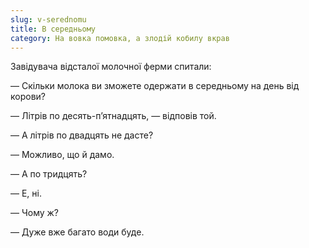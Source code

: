```yaml
---
slug: v-serednomu
title: В середньому
category: На вовка помовка, а злодій кобилу вкрав
---
```

Завідувача відсталої молочної ферми спитали:

— Скільки молока ви зможете одержати в середньому на день від корови?

— Літрів по десять-п’ятнадцять, — відповів той.

— А літрів по двадцять не дасте?

— Можливо, що й дамо.

— А по тридцять?

— Е, ні.

— Чому ж?

— Дуже вже багато води буде.
